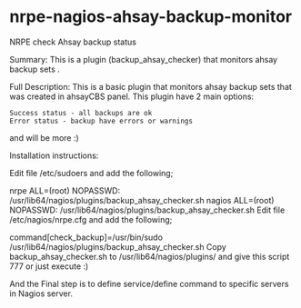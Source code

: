 # nrpe-nagios-ahsay-backup-monitor

NRPE check Ahsay backup status

Summary: This is a plugin (backup_ahsay_checker) that monitors ahsay backup sets .

Full Description: This is a basic plugin that monitors ahsay backup sets that was created in ahsayCBS panel. This plugin have 2 main options:

    Success status - all backups are ok
    Error status - backup have errors or warnings

and will be more :)

Installation instructions:

Edit file /etc/sudoers and add the following;

nrpe ALL=(root) NOPASSWD: /usr/lib64/nagios/plugins/backup_ahsay_checker.sh nagios ALL=(root) NOPASSWD: /usr/lib64/nagios/plugins/backup_ahsay_checker.sh Edit file /etc/nagios/nrpe.cfg and add the following;

command[check_backup]=/usr/bin/sudo /usr/lib64/nagios/plugins/backup_ahsay_checker.sh Copy backup_ahsay_checker.sh to /usr/lib64/nagios/plugins/ and give this script 777 or just execute :)

And the Final step is to define service/define command to specific servers in Nagios server.


